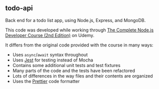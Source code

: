 ## todo-api

Back end for a todo list app, using Node.js, Express, and MongoDB.

This code was developed while working through [The Complete Node.js Developer Course (2nd Edition)](https://www.udemy.com/the-complete-nodejs-developer-course-2/) on Udemy.

It differs from the original code provided with the course in many ways:

- Uses `async`/`await` syntax throughout
- Uses [Jest](https://jestjs.io) for testing instead of Mocha
- Contains some additional unit tests and test fixtures
- Many parts of the code and the tests have been refactored
- Lots of differences in the way files and their contents are organized
- Uses the [Prettier](https://prettier.io) code formatter
